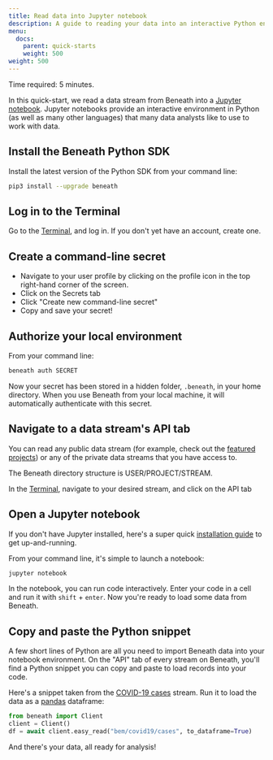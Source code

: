 ```yaml
---
title: Read data into Jupyter notebook
description: A guide to reading your data into an interactive Python environment
menu:
  docs:
    parent: quick-starts
    weight: 500
weight: 500
---
```


Time required: 5 minutes.

In this quick-start, we read a data stream from Beneath into a [Jupyter notebook](https://jupyter.org/). Jupyter notebooks provide an interactive environment in Python (as well as many other languages) that many data analysts like to use to work with data.

## Install the Beneath Python SDK

Install the latest version of the Python SDK from your command line:
```bash
pip3 install --upgrade beneath
```

## Log in to the Terminal

Go to the [Terminal](https://beneath.dev/?noredirect=1), and log in. If you don't yet have an account, create one.

## Create a command-line secret

- Navigate to your user profile by clicking on the profile icon in the top right-hand corner of the screen.
- Click on the Secrets tab
- Click "Create new command-line secret"
- Copy and save your secret!

## Authorize your local environment

From your command line:
```bash
beneath auth SECRET
``` 

Now your secret has been stored in a hidden folder, `.beneath`, in your home directory. When you use Beneath from your local machine, it will automatically authenticate with this secret.

## Navigate to a data stream's API tab

You can read any public data stream (for example, check out the [featured projects](https://beneath.dev/?noredirect=1)) or any of the private data streams that you have access to. 

The Beneath directory structure is USER/PROJECT/STREAM.

In the [Terminal](https://beneath.dev/?noredirect=1), navigate to your desired stream, and click on the API tab

## Open a Jupyter notebook

If you don't have Jupyter installed, here's a super quick [installation guide](https://jupyter.org/install.html) to get up-and-running. 

From your command line, it's simple to launch a notebook:
```bash
jupyter notebook
```

In the notebook, you can run code interactively. Enter your code in a cell and run it with `shift` + `enter`. Now you're ready to load some data from Beneath. 

## Copy and paste the Python snippet

A few short lines of Python are all you need to import Beneath data into your notebook environment. On the "API" tab of every stream on Beneath, you'll find a Python snippet you can copy and paste to load records into your code.

Here's a snippet taken from the [COVID-19 cases](https://beneath.dev/bem/covid19/cases) stream. Run it to load the data as a [pandas](https://pandas.pydata.org/) dataframe:
 
```python
from beneath import Client
client = Client()
df = await client.easy_read("bem/covid19/cases", to_dataframe=True)
```

And there's your data, all ready for analysis!
